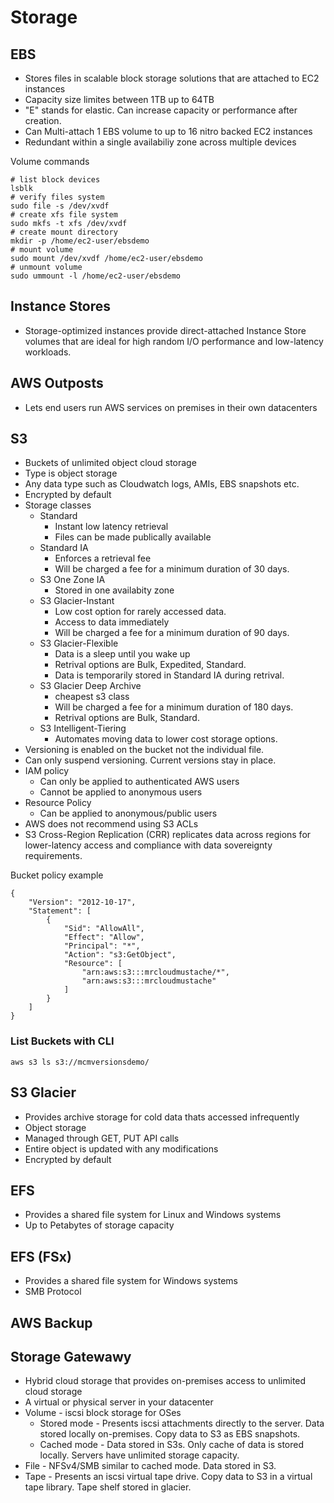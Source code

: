 # Storage

## EBS
* Stores files in scalable block storage solutions that are attached to EC2 instances
* Capacity size limites between 1TB up to 64TB
* "E" stands for elastic. Can increase capacity or performance after creation.
* Can Multi-attach 1 EBS volume to up to 16 nitro backed EC2 instances
* Redundant within a single availabiliy zone across multiple devices

Volume commands
```
# list block devices
lsblk
# verify files system
sudo file -s /dev/xvdf
# create xfs file system
sudo mkfs -t xfs /dev/xvdf
# create mount directory
mkdir -p /home/ec2-user/ebsdemo
# mount volume 
sudo mount /dev/xvdf /home/ec2-user/ebsdemo
# unmount volume
sudo ummount -l /home/ec2-user/ebsdemo
```

## Instance Stores
* Storage-optimized instances provide direct-attached Instance Store volumes that are ideal for high random I/O performance and low-latency workloads.
  
## AWS Outposts
* Lets end users run AWS services on premises in their own datacenters

## S3
* Buckets of unlimited object cloud storage
* Type is object storage
* Any data type such as Cloudwatch logs, AMIs, EBS snapshots etc.
* Encrypted by default
* Storage classes
  * Standard
    * Instant low latency retrieval
    * Files can be made publically available
  * Standard IA
    * Enforces a retrieval fee
    * Will be charged a fee for a minimum duration of 30 days.
  * S3 One Zone IA
    * Stored in one availabity zone
  * S3 Glacier-Instant
    * Low cost option for rarely accessed data.
    * Access to data immediately
    * Will be charged a fee for a minimum duration of 90 days.
  * S3 Glacier-Flexible
    * Data is a sleep until you wake up 
    * Retrival options are Bulk, Expedited, Standard.
    * Data is temporarily stored in Standard IA during retrival.
  * S3 Glacier Deep Archive
    * cheapest s3 class
    *   Will be charged a fee for a minimum duration of 180 days.
    *   Retrival options are Bulk, Standard.
  * S3 Intelligent-Tiering
    * Automates moving data to lower cost storage options.
* Versioning is enabled on the bucket not the individual file.
* Can only suspend versioning. Current versions stay in place.
* IAM policy
  * Can only be applied to authenticated AWS users
  * Cannot be applied to anonymous users
* Resource Policy
  * Can be applied to anonymous/public users
* AWS does not recommend using S3 ACLs
* S3 Cross-Region Replication (CRR) replicates data across regions for lower-latency access and compliance with data sovereignty requirements.

Bucket policy example
```
{
    "Version": "2012-10-17",
    "Statement": [
        {
            "Sid": "AllowAll",
            "Effect": "Allow",
            "Principal": "*",
            "Action": "s3:GetObject",
            "Resource": [
                "arn:aws:s3:::mrcloudmustache/*",
                "arn:aws:s3:::mrcloudmustache"
            ]
        }
    ]
}
```
### List Buckets with CLI
```aws s3 ls s3://mcmversionsdemo/```

## S3 Glacier
* Provides archive storage for cold data thats accessed infrequently
* Object storage
* Managed through GET, PUT API calls
* Entire object is updated with any modifications
* Encrypted by default

## EFS
* Provides a shared file system for Linux and Windows systems
* Up to Petabytes of storage capacity

## EFS (FSx)
* Provides a shared file system for Windows systems
* SMB Protocol

## AWS Backup

## Storage Gatewawy
* Hybrid cloud storage that provides on-premises access to unlimited cloud storage
* A virtual or physical server in your datacenter
* Volume - iscsi block storage for OSes
  * Stored mode - Presents iscsi attachments directly to the server. Data stored locally on-premises. Copy data to S3 as EBS snapshots.
  * Cached mode - Data stored in S3s. Only cache of data is stored locally. Servers have unlimited storage capacity.
* File - NFSv4/SMB similar to cached mode. Data stored in S3.
* Tape - Presents an iscsi virtual tape drive. Copy data to S3 in a virtual tape library. Tape shelf stored in glacier.





